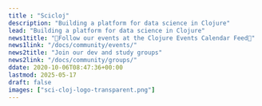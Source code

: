 ```yaml
---
title : "Scicloj"
description: "Building a platform for data science in Clojure"
lead: "Building a platform for data science in Clojure"
news1title: "📅Follow our events at the Clojure Events Calendar Feed📅"
news1link: "/docs/community/events/"
news2title: "Join our dev and study groups"
news2link: "/docs/community/groups/"
ddate: 2020-10-06T08:47:36+00:00
lastmod: 2025-05-17
draft: false
images: ["sci-cloj-logo-transparent.png"]
---
```

